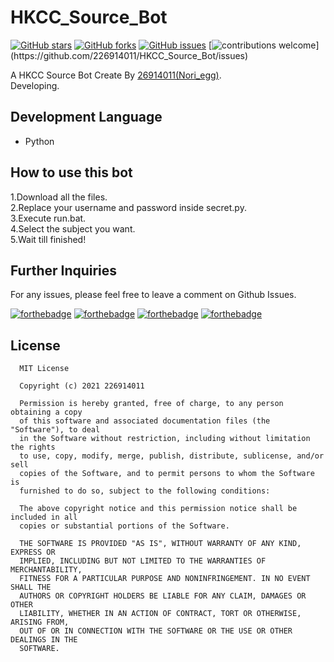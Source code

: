 # HKCC_Source_Bot
[![GitHub stars](https://img.shields.io/github/stars/226914011/HKCC_Source_Bot?color=green)](https://github.com/226914011/HKCC_Source_Bot/stargazers)
[![GitHub forks](https://img.shields.io/github/forks/226914011/HKCC_Source_Bot?color=green)](https://github.com/226914011/HKCC_Source_Bot/network)
[![GitHub issues](https://img.shields.io/github/issues/226914011/HKCC_Source_Bot)](https://github.com/226914011/HKCC_Source_Bot/issues)
[![contributions welcome](https://img.shields.io/badge/contributions-welcome-brightgreen.svg?)](https://github.com/226914011/HKCC_Source_Bot/issues)

A HKCC Source Bot Create By [26914011(Nori_egg)](https://github.com/226914011).<br>
Developing.

## Development Language
* Python

## How to use this bot
1.Download all the files.<br>
2.Replace your username and password inside secret.py.<br>
3.Execute run.bat.<br>
4.Select the subject you want.<br>
5.Wait till finished!<br>

## Further Inquiries
For any issues, please feel free to leave a comment on Github Issues. 

[![forthebadge](https://forthebadge.com/images/badges/open-source.svg)](https://forthebadge.com)
[![forthebadge](https://forthebadge.com/images/badges/made-with-python.svg)](https://forthebadge.com)
[![forthebadge](https://forthebadge.com/images/badges/built-with-love.svg)](https://forthebadge.com)
[![forthebadge](https://forthebadge.com/images/badges/powered-by-black-magic.svg)](https://forthebadge.com)

## License
```
  MIT License

  Copyright (c) 2021 226914011

  Permission is hereby granted, free of charge, to any person obtaining a copy
  of this software and associated documentation files (the "Software"), to deal
  in the Software without restriction, including without limitation the rights
  to use, copy, modify, merge, publish, distribute, sublicense, and/or sell
  copies of the Software, and to permit persons to whom the Software is
  furnished to do so, subject to the following conditions:

  The above copyright notice and this permission notice shall be included in all
  copies or substantial portions of the Software.

  THE SOFTWARE IS PROVIDED "AS IS", WITHOUT WARRANTY OF ANY KIND, EXPRESS OR
  IMPLIED, INCLUDING BUT NOT LIMITED TO THE WARRANTIES OF MERCHANTABILITY,
  FITNESS FOR A PARTICULAR PURPOSE AND NONINFRINGEMENT. IN NO EVENT SHALL THE
  AUTHORS OR COPYRIGHT HOLDERS BE LIABLE FOR ANY CLAIM, DAMAGES OR OTHER
  LIABILITY, WHETHER IN AN ACTION OF CONTRACT, TORT OR OTHERWISE, ARISING FROM,
  OUT OF OR IN CONNECTION WITH THE SOFTWARE OR THE USE OR OTHER DEALINGS IN THE
  SOFTWARE.
```
